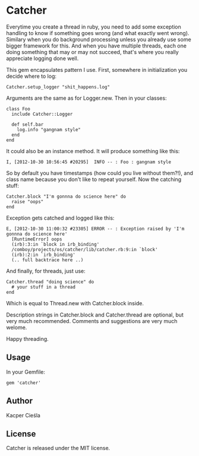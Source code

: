 Catcher
====

Everytime you create a thread in ruby, you need to add some exception handling to know if something goes wrong (and what exactly went wrong). Similary when you do background processing unless you already use some bigger framework for this. And when you have multiple threads, each one doing something that may or may not succeed, that's where you really appreciate logging done well.

This gem encapsulates pattern I use. First, somewhere in initialization you decide where to log:

    Catcher.setup_logger "shit_happens.log"

Arguments are the same as for Logger.new. Then in your classes:

    class Foo
      include Catcher::Logger

      def self.bar
        log.info "gangnam style"
      end
    end

It could also be an instance method. It will produce something like this:

    I, [2012-10-30 10:56:45 #20295]  INFO -- : Foo : gangnam style

So by default you have timestamps (how could you live without them?!), and class name because you don't like to repeat yourself. Now the catching stuff:

    Catcher.block "I'm gonnna do science here" do
      raise "oops"
    end

Exception gets catched and logged like this:

    E, [2012-10-30 11:00:32 #23305] ERROR -- : Exception raised by 'I'm gonnna do science here'
      [RuntimeError] oops
      (irb):3:in `block in irb_binding'
      /comboy/projects/os/catcher/lib/catcher.rb:9:in `block'
      (irb):2:in `irb_binding'
      (.. full backtrace here ..)

And finally, for threads, just use:

    Catcher.thread "doing science" do
      # your stuff in a thread
    end

Which is equal to Thread.new with Catcher.block inside.

Description strings in Catcher.block and Catcher.thread are optional, but very much recommended. Comments and suggestions are very much welome.

Happy threading.

Usage
------

In your Gemfile:

    gem 'catcher'

Author
-------

Kacper Cieśla

License
-------

Catcher is released under the MIT license.


